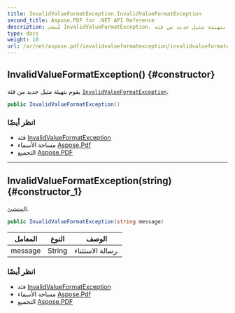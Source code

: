 ```yaml
---
title: InvalidValueFormatException.InvalidValueFormatException
second_title: Aspose.PDF for .NET API Reference
description: مُنشئ InvalidValueFormatException. يقوم بتهيئة مثيل جديد من فئة InvalidValueFormatException
type: docs
weight: 10
url: /ar/net/aspose.pdf/invalidvalueformatexception/invalidvalueformatexception/
---
```

## InvalidValueFormatException() {#constructor}

يقوم بتهيئة مثيل جديد من فئة [`InvalidValueFormatException`](../).

```csharp
public InvalidValueFormatException()
```

### انظر أيضًا

* فئة [InvalidValueFormatException](../)
* مساحة الأسماء [Aspose.Pdf](../../../aspose.pdf/)
* التجميع [Aspose.PDF](../../../)

---

## InvalidValueFormatException(string) {#constructor_1}

المنشئ.

```csharp
public InvalidValueFormatException(string message)
```

| المعامل | النوع | الوصف |
| --- | --- | --- |
| message | String | رسالة الاستثناء. |

### انظر أيضًا

* فئة [InvalidValueFormatException](../)
* مساحة الأسماء [Aspose.Pdf](../../../aspose.pdf/)
* التجميع [Aspose.PDF](../../../)